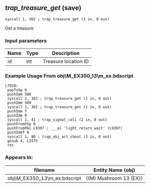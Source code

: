 ## *trap_treasure_get* (save)

`syscall 1, 362 ; trap_treasure_get (1 in, 0 out)`

Get a treasure

### Input parameters
| Name | Type | Description
|------|------|------------
| id   | int   | Treasure location ID


### Example Usage From obj\M_EX350_13\m_ex.bdscript
```plaintext
L7928:
 popToSp 0
 pushImm 588
 syscall 1, 362 ; trap_treasure_get (1 in, 0 out)
 pushImm 589
 syscall 1, 362 ; trap_treasure_get (1 in, 0 out)
 pushImm 7
 pushImm 0
 syscall 1, 41 ; trap_signal_call (2 in, 0 out)
 pushFromFSp 0
 pushFromPAi L9397 ; ___ai 'light_return_wait' (L9397)
 pushImmf 0
 syscall 1, 90 ; trap_obj_act_shout (3 in, 0 out)
 gosub 4, L2575
 ret
```


### Appears in:
| filename | Entity Name (obj)
|----------|-------------
| obj\M_EX350_13\m_ex.bdscript       | ((M) Mushroom 13 (EX))          



